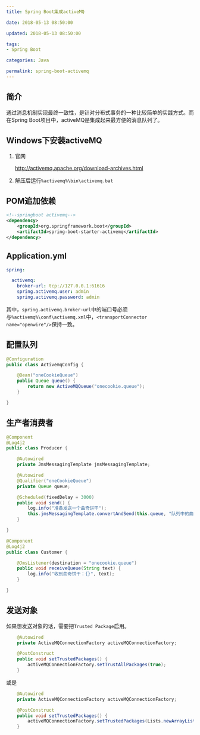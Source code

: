 ```yaml
---
title: Spring Boot集成activeMQ

date: 2018-05-13 08:50:00

updated: 2018-05-13 08:50:00

tags:
- Spring Boot

categories: Java

permalink: spring-boot-activemq
---
```


## 简介

通过消息机制实现最终一致性，是针对分布式事务的一种比较简单的实践方式。而在Spring Boot项目中，activeMQ是集成起来最方便的消息队列了。



## Windows下安装activeMQ

1. 官网

   http://activemq.apache.org/download-archives.html

2. 解压后运行`%activemq%\bin\activemq.bat`



## POM追加依赖

~~~xml
<!--springboot activemq-->
<dependency>
    <groupId>org.springframework.boot</groupId>
    <artifactId>spring-boot-starter-activemq</artifactId>
</dependency>
~~~



## Application.yml

~~~yaml
spring:

  activemq:
    broker-url: tcp://127.0.0.1:61616
    spring.activemq.user: admin
    spring.activemq.password: admin
~~~

其中，`spring.activemq.broker-url`中的端口号必须与`%activemq%\conf\activemq.xml`中，`<transportConnector name="openwire"/>`保持一致。



## 配置队列

~~~java
@Configuration
public class ActivemqConfig {

    @Bean("oneCookieQueue")
    public Queue queue() {
        return new ActiveMQQueue("onecookie.queue");
    }

}
~~~



## 生产者消费者

~~~java
@Component
@Log4j2
public class Producer {

    @Autowired
    private JmsMessagingTemplate jmsMessagingTemplate;

    @Autowired
    @Qualifier("oneCookieQueue")
    private Queue queue;

    @Scheduled(fixedDelay = 3000)
    public void send() {
        log.info("准备发送一个曲奇饼干");
        this.jmsMessagingTemplate.convertAndSend(this.queue, "队列中的曲奇饼干");
    }

}
~~~



~~~java
@Component
@Log4j2
public class Customer {

    @JmsListener(destination = "onecookie.queue")
    public void receiveQueue(String text) {
        log.info("收到曲奇饼干：{}", text);
    }

}
~~~



## 发送对象

如果想发送对象的话，需要把`Trusted Package`启用。

~~~java
    @Autowired
    private ActiveMQConnectionFactory activeMQConnectionFactory;

    @PostConstruct
    public void setTrustedPackages() {
        activeMQConnectionFactory.setTrustAllPackages(true);
    }
~~~



或是

~~~java
    @Autowired
    private ActiveMQConnectionFactory activeMQConnectionFactory;

    @PostConstruct
    public void setTrustedPackages() {
        activeMQConnectionFactory.setTrustedPackages(Lists.newArrayList("com.spldeolin.beginningmind"));
    }
~~~

